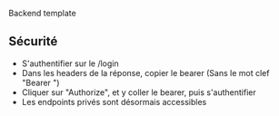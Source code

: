 Backend template

## Sécurité

* S'authentifier sur le /login
* Dans les headers de la réponse, copier le bearer (Sans le mot clef "Bearer ")
* Cliquer sur "Authorize", et y coller le bearer, puis s'authentifier
* Les endpoints privés sont désormais accessibles
